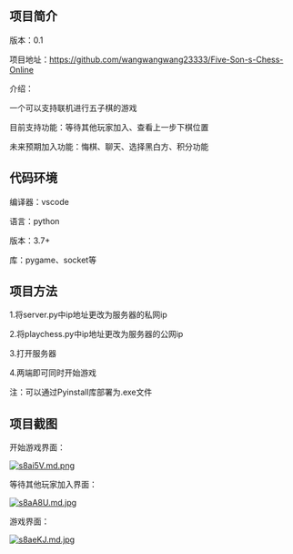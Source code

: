 ## 项目简介

版本：0.1

项目地址：https://github.com/wangwangwang23333/Five-Son-s-Chess-Online

介绍：

一个可以支持联机进行五子棋的游戏

目前支持功能：等待其他玩家加入、查看上一步下棋位置

未来预期加入功能：悔棋、聊天、选择黑白方、积分功能



## 代码环境

编译器：vscode

语言：python

版本：3.7+

库：pygame、socket等



## 项目方法

1.将server.py中ip地址更改为服务器的私网ip

2.将playchess.py中ip地址更改为服务器的公网ip

3.打开服务器

4.两端即可同时开始游戏

注：可以通过Pyinstall库部署为.exe文件



## 项目截图

开始游戏界面：

[![s8ai5V.md.png](https://s3.ax1x.com/2021/01/11/s8ai5V.md.png)](https://imgchr.com/i/s8ai5V)

等待其他玩家加入界面：

[![s8aA8U.md.jpg](https://s3.ax1x.com/2021/01/11/s8aA8U.md.jpg)](https://imgchr.com/i/s8aA8U)

游戏界面：

[![s8aeKJ.md.jpg](https://s3.ax1x.com/2021/01/11/s8aeKJ.md.jpg)](https://imgchr.com/i/s8aeKJ)